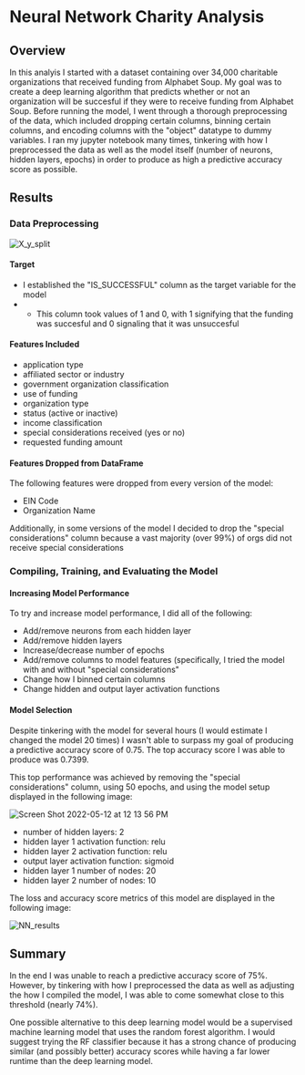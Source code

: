 # Neural Network Charity Analysis

## Overview

In this analyis I started with a dataset containing over 34,000 charitable organizations that received funding from Alphabet Soup. My goal was to create a deep learning algorithm that predicts whether or not an organization will be succesful if they were to receive funding from Alphabet Soup. Before running the model, I went through a thorough preprocessing of the data, which included dropping certain columns, binning certain columns, and encoding columns with the "object" datatype to dummy variables. I ran my jupyter notebook many times, tinkering with how I preprocessed the data as well as the model itself (number of neurons, hidden layers, epochs) in order to produce as high a predictive accuracy score as possible. 

## Results

### Data Preprocessing
![X_y_split](https://user-images.githubusercontent.com/95651156/168145113-0966393e-162b-44cc-9ad9-fee073559412.png)

#### Target
* I established the "IS_SUCCESSFUL" column as the target variable for the model
 * * This column took values of 1 and 0, with 1 signifying that the funding was succesful and 0 signaling that it was unsuccesful

#### Features Included
  * application type
  * affiliated sector or industry
  * government organization classification
  * use of funding
  * organization type
  * status (active or inactive)
  * income classification
  * special considerations received (yes or no)
  * requested funding amount

#### Features Dropped from DataFrame
The following features were dropped from every version of the model:

* EIN Code
* Organization Name

Additionally, in some versions of the model I decided to drop the "special considerations" column because a vast majority (over 99%) of orgs did not receive special considerations

### Compiling, Training, and Evaluating the Model

#### Increasing Model Performance
To try and increase  model performance, I did all of the following:

* Add/remove neurons from each hidden layer
* Add/remove hidden layers 
* Increase/decrease number of epochs
* Add/remove columns to model features (specifically, I tried the model with and without "special considerations"
* Change how I binned certain columns
* Change hidden and output layer activation functions



#### Model Selection
Despite tinkering with the model for several hours (I would estimate I changed the model 20 times) I wasn't able to surpass my goal of producing a predictive accuracy score of 0.75. The top accuracy score I was able to produce was 0.7399.

This top performance was achieved by removing the "special considerations" column, using 50 epochs, and using the model setup displayed in the following image:

![Screen Shot 2022-05-12 at 12 13 56 PM](https://user-images.githubusercontent.com/95651156/168151233-8b069ec3-9eef-4547-b2ac-d0f3dee0ec1c.png)

* number of hidden layers: 2
* hidden layer 1 activation function: relu
* hidden layer 2 activation function: relu
* output layer activation function: sigmoid 
* hidden layer 1 number of nodes: 20
* hidden layer 2 number of nodes: 10

The loss and accuracy score metrics of this model are displayed in the following image:

![NN_results](https://user-images.githubusercontent.com/95651156/168151757-8546709c-b80d-4b40-b5cb-1d3a15110a99.png)

## Summary

In the end I was unable to reach a predictive accuracy score of 75%. However, by tinkering with how I preprocessed the data as well as adjusting the how I compiled the model, I was able to come somewhat close to this threshold (nearly 74%). 

One possible alternative to this deep learning model would be a supervised machine learning model that uses the random forest algorithm. I would suggest trying the RF classifier because it has a strong chance of producing similar (and possibly better) accuracy scores while having a far lower runtime than the deep learning model. 

